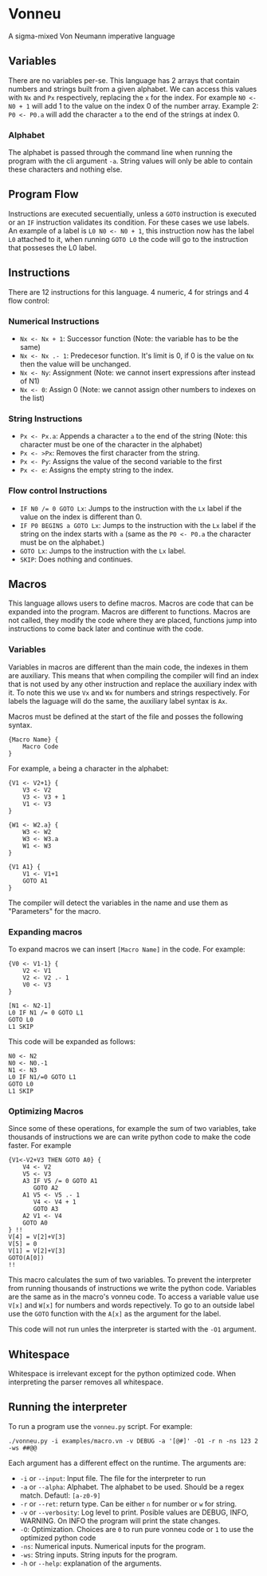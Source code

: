 # Vonneu
A sigma-mixed Von Neumann imperative language

## Variables
There are no variables per-se. This language has 2 arrays that contain numbers and strings built from a given alphabet. We can access this values with `Nx` and `Px` respectively, replacing the `x` for the index. For example `N0 <- N0 + 1` will add 1 to the value on the index 0 of the number array. Example 2: `P0 <- P0.a` will add the character `a` to the end of the strings at index 0.

### Alphabet
The alphabet is passed through the command line when running the program with the cli argument `-a`. String values will only be able to contain these characters and nothing else.

## Program Flow
Instructions are executed secuentially, unless a `GOTO` instruction is executed or an `IF` instruction validates its condition. For these cases we use labels. An example of a label is `L0 N0 <- N0 + 1`, this instruction now has the label `L0` attached to it, when running `GOTO L0` the code will go to the instruction that posseses the L0 label.

## Instructions
There are 12 instructions for this language. 4 numeric, 4 for strings and 4 flow control:

### Numerical Instructions
* `Nx <- Nx + 1`: Successor function (Note: the variable has to be the same)
* `Nx <- Nx .- 1`: Predecesor function. It's limit is 0, if 0 is the value on `Nx` then the value will be unchanged.
* `Nx <- Ny`: Assignment (Note: we cannot insert expressions after instead of N1)
* `Nx <- 0`: Assign 0 (Note: we cannot assign other numbers to indexes on the list)

### String Instructions
* `Px <- Px.a`: Appends a character `a` to the end of the string (Note: this character must be one of the character in the alphabet)
* `Px <- >Px`: Removes the first character from the string.
* `Px <- Py`: Assigns the value of the second variable to the first
* `Px <- e`: Assigns the empty string to the index.

### Flow control Instructions
* `IF N0 /= 0 GOTO Lx`: Jumps to the instruction with the `Lx` label if the value on the index is different than 0.
* `IF P0 BEGINS a GOTO Lx`: Jumps to the instruction with the `Lx` label if the string on the index starts with `a` (same as the `P0 <- P0.a` the character must be on the alphabet.)
* `GOTO Lx`: Jumps to the instruction with the `Lx` label.
* `SKIP`: Does nothing and continues.

## Macros
This language allows users to define macros. Macros are code that can be expanded into the program. Macros are different to functions. Macros are not called, they modify the code where they are placed, functions jump into instructions to come back later and continue with the code.

### Variables
Variables in macros are different than the main code, the indexes in them are auxiliary. This means that when compiling the compiler will find an index that is not used by any other instruction and replace the auxiliary index with it. To note this we use `Vx` and `Wx` for numbers and strings respectively. For labels the laguage will do the same, the auxiliary label syntax is `Ax`.

Macros must be defined at the start of the file and posses the following syntax.
```
{Macro Name} {
    Macro Code
}
```
For example, `a` being a character in the alphabet:
```
{V1 <- V2+1} {
    V3 <- V2
    V3 <- V3 + 1
    V1 <- V3
}

{W1 <- W2.a} {
    W3 <- W2
    W3 <- W3.a
    W1 <- W3
}

{V1 A1} {
    V1 <- V1+1
    GOTO A1
}
```
The compiler will detect the variables in the name and use them as "Parameters" for the macro.

### Expanding macros
To expand macros we can insert `[Macro Name]` in the code. For example:
```
{V0 <- V1-1} {
    V2 <- V1
    V2 <- V2 .- 1
    V0 <- V3
}

[N1 <- N2-1]
L0 IF N1 /= 0 GOTO L1
GOTO L0
L1 SKIP

```
This code will be expanded as follows:
```
N0 <- N2
N0 <- N0.-1
N1 <- N3
L0 IF N1/=0 GOTO L1
GOTO L0
L1 SKIP
```

### Optimizing Macros
Since some of these operations, for example the sum of two variables, take thousands of instructions we are can write python code to make the code faster. For example

```
{V1<-V2+V3 THEN GOTO A0} {
    V4 <- V2
    V5 <- V3
    A3 IF V5 /= 0 GOTO A1
       GOTO A2
    A1 V5 <- V5 .- 1
       V4 <- V4 + 1
       GOTO A3
    A2 V1 <- V4
    GOTO A0
} !!
V[4] = V[2]+V[3]
V[5] = 0
V[1] = V[2]+V[3]
GOTO(A[0])
!!
```
This macro calculates the sum of two variables. To prevent the interpreter from running thousands of instructions we write the python code. Variables are the same as in the macro's vonneu code. To access a variable value use `V[x]` and `W[x]` for numbers and words repectively. To go to an outside label use the `GOTO` function with the `A[x]` as the argument for the label.

This code will not run unles the interpreter is started with the `-O1` argument.

## Whitespace
Whitespace is irrelevant except for the python optimized code. When interpreting the parser removes all whitespace.

## Running the interpreter
To run a program use the `vonneu.py` script. For example:
```
./vonneu.py -i examples/macro.vn -v DEBUG -a '[@#]' -O1 -r n -ns 123 2 -ws ##@@
```
Each argument has a different effect on the runtime. The arguments are:
* `-i` or `--input`: Input file. The file for the interpreter to run
* `-a` or `--alpha`: Alphabet. The alphabet to be used. Should be a regex match. Defautl: `[a-z0-9]`
* `-r` or `--ret`: return type. Can be either `n` for number or `w` for string.
* `-v` or `--verbosity`: Log level to print. Posible values are DEBUG, INFO, WARNING. On INFO the program will print the state changes.
* `-O`: Optimization. Choices are `0` to run pure vonneu code or `1` to use the optimized python code
* `-ns`: Numerical inputs. Numerical inputs for the program.
* `-ws`: String inputs. String inputs for the program.
* `-h` or `--help`: explanation of the arguments.

